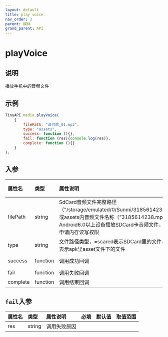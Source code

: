 ```yaml
---
layout: default
title: play voice
nav_order: 3
parent: 媒体
grand_parent: API
---
```


# playVoice
## 说明
播放手机中的音频文件

## 示例
```javascript
TinyAPI.media.playVoice(
    {
        filePath: "请付款_01.mp3",
        type: "assets",
        success: function (){},
        fail: function (res){console.log(res)},
        complete: function (){}
    }
);
```

## 入参

| 属性名      | 类型       | 属性说明                                                                                                                                  | 必填  | 默认值    | 取值范围           |
|:---------|:---------|:--------------------------------------------------------------------------------------------------------------------------------------|:----|:-------|:---------------|
| filePath | string   | SdCard音频文件完整路径（"/storage/emulated/0/Sunmi/3185614238.mp3"），或assets内音频文件名称（”3185614238.mp3）注：在Android6.0以上设备播放SDCard卡音频文件，需要动态申请内存读写权限 | 是   | -      |                |
| type     | string   | 文件路径类型，=scared表示SDCard里的文件，=assets表示apk里asset文件下的文件                                                                                   | 否   | sdcard | sdcard, assets |
| success  | function | 调用成功回调                                                                                                                                | 否   | -      | true, false    |
| fail     | function | 调用失败回调                                                                                                                                | 否   | -      |                |
| complete | function | 调用结束回调                                                                                                                                | 否   | -      |                |

## `fail`入参

| 属性名    | 类型     | 属性说明   | 必填  | 默认值     | 取值范围                 |
|:-------|:-------|:-------|:----|:--------|:---------------------|
| res    | string | 调用失败原因 |     |  |  |
